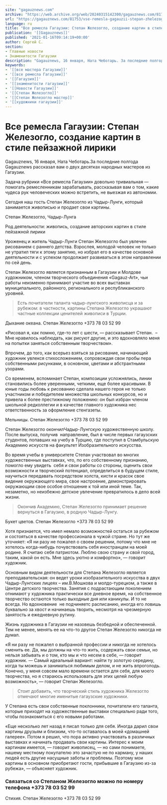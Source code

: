 ```yaml
---
site: "gagauznews.com"
archive: "https://web.archive.org/web/20240315142300/gagauznews.com/81753/vse-remesla-gagauzii-stepan-zhelezoglo-sozdanie-kartin-v-stile-pejzazhnoj-liriki.html"
url: "https://gagauznews.com/81753/vse-remesla-gagauzii-stepan-zhelezoglo-sozdanie-kartin-v-stile-pejzazhnoj-liriki.html"
language: ru
title: "Все ремесла Гагаузии: Степан Железогло, создание картин в стиле пейзажной лирики"
publication: '[[Gagauznews]]'
published: '2021-01-16T09:14:19+00:00'
author: Сергей С.
section:
- Главные новости
- Знаменитости Гагаузии
description: "Gagauznews, 16 января, Ната Чеботарь. За последние полгода Gagauznews рассказал вам о двух десятках народных мастеров из Гагаузии. Задача рубрики «Все ремесла Гагаузии» довольно тривиальная — помогать ремесленникам зарабатывать, рассказывая вам о том, какие чудеса рук человеческих можно встретить, не выезжая из автономии. Сегодня наш гость Степан Железогло из Чадыр-Лунги, который занимается живописью и продает свои картины. Степан Железогло, Чадыр-Лунга Род деятельности: живопись, создание авторских картин в стиле пейзажной лирики Уроженец и житель Чадыр-Лунги Степан Железогло был увлечен рисованием с раннего детства. Взрослея, молодой человек не только не утратил тяги к этому занятию, но избрал его в качестве основной деятельности […]"
keywords:
- '[[все мастера Гагаузии]]'
- '[[все ремесла Гагаузии]]'
- '[[Гагаузия]]'
- '[[знаменитости гагаузии]]'
- '[[Новости Гагаузии]]'
- '[[Степан Железогло]]'
- '[[Степан Железогло мастер]]'
- '[[художники гагаузии]]'
---
```


# Все ремесла Гагаузии: Степан Железогло, создание картин в стиле пейзажной лирики

Gagauznews, 16 января, Ната Чеботарь.За последние полгода Gagauznews рассказал вам о двух десятках народных мастеров из Гагаузии.

Задача рубрики «Все ремесла Гагаузии» довольно тривиальная — помогать ремесленникам зарабатывать, рассказывая вам о том, какие чудеса рук человеческих можно встретить, не выезжая из автономии.

Сегодня наш гость Степан Железогло из Чадыр-Лунги, который занимается живописью и продает свои картины.

Степан Железогло, Чадыр-Лунга

Род деятельности: живопись, создание авторских картин в стиле пейзажной лирики

Уроженец и житель Чадыр-Лунги Степан Железогло был увлечен рисованием с раннего детства. Взрослея, молодой человек не только не утратил тяги к этому занятию, но избрал его в качестве основной деятельности и с успехом продолжает развиваться в этом направлении по сей день.

Степан Железогло является признанным в Гагаузии и Молдове художником, членом творческого объединения «Gagauz-Art», чьи работы неизменно принимают участие во всех выставках муниципального, районного, регионального и республиканского уровней.

> Есть почитатели таланта чадыр-лунгского живописца и за рубежом: в частности, картины Степана Железогло украшают частные коллекции ценителей живописи в Турции.

Дыхание океана. Степан Железогло +373 78 03 52 99

«Рисовал я, как помню, где-то лет с шести, — рассказывает Степан.  – Мне нравилось наблюдать, как рисуют другие, и это вдохновляло меня на попытки заняться собственным творчеством».

Впрочем, до того, как всерьез взяться за рисование, начинающий художник увлекся стихосложением, сопровождая свои пробы пера собственными рисунками, в основном, цветами и абстрактными узорами.

Со временем, вспоминает Степан, композиции усложнялись, линии становились более уверенными, четкими, еще более красивыми. В юные годы любовь к рисованию сделала нашего героя не только участником и победителем множества школьных конкурсов, но и привела к более престижному положению: он был избран членом школьной редколлегии и в качестве главного художника нес ответственность за оформление стенгазеты.

Мельницы. Степан Железогло +373 78 03 52 99

Степан Железогло окончилЧадыр-Лунгскую художественную школу. После выпуска, получив  направление, был в числе первых гагаузских студентов, попавших на учебу в Турцию, где поступил в Стамбульскую Академию искусств на факультет Изобразительного искусства.

Во время учебы в университете Степан участвовал во многих художественных выставках, что, по его собственному признанию, помогло ему увидеть  себя и свои работы со стороны, оценить свои возможности и творческий потенциал, определиться в будущем стиле, научиться передавать посредством холста, кисти и красок свое видение окружающего мира, свое настроение, демонстрировать окружающим свое особое отношение к той или иной теме. Так, незаметно, но неизбежно детское увлечение превратилось в дело всей жизни.

> Окончив Академию, Степан Железогло принимает решение вернуться в Гагаузию, в родную Чадыр-Лунгу.

Букет цветов. Степан Железогло +373 78 03 52 99

Хотя признается, что имел немало возможностей остаться за рубежом и состояться в качестве профессионала в чужой стране. Но тут же уточняет: «Я ни разу не пожалел о своем решении, потому что мне не хотелось когда-нибудь почувствовать себя иностранцем на моей родине. Я считаю себя патриотом. Люблю свою страну и свой город, таким, какой он есть. Мне здесь уютно и комфортно», — говорит художник.

Основным видом деятельности для Степана Железогло является преподавательская: он ведет уроки изобразительного искусства в двух Чадыр-Лунгских лицеях – им.В.Мошкова и молдо-турецком, а также в Центре детского творчества. Занятия с подрастающим поколением отнимают у художника практически все дневное время, на собственное творчество остаются только выходные дня или каникулы. И то не всегда. Но вдохновение  не подчиняетс расписанию, иногда его ловишь буквально за хвост и начинаешь творить, несмотря на чрезмерную занятость и ежедневную рутину.

Жизнь художника в Гагаузии не назовешь безбедной и обеспеченной. Тем не менее, менять ее на что-то другое Степан Железогло никогда не думал.

«Я ни разу не пожалел о выбранной профессии и никогда не хотелось сменить ее. Да, мы должны на что-то жить, содержать свои семьи, но нельзя забывать и о том, кто мы и что несем в себе, — говорит художник. — Самый идеальный вариант: найти ту золотую середину, когда ты можешь и заниматься любимым делом, и не жить впроголодь. Конечно, у меня совсем мало времени остается для себя, для моего творчества, но я стараюсь использовать для этих целей любую возможность», — говорит Степан Железогло.

> Стоит добавить, что творческий стиль художника Железогло  отмечают многие именитые гагаузские художники.

У Степана есть свои собственные поклонники, почитатели его таланта, которые приходят на художественные выставки специально ради того, чтобы познакомиться с его новыми работами.

«Еще несколько лет назад я писал только для себя. Иногда дарил свои картины друзьям и близким, что-то оставалось в моей «домашней галерее». Потом я решил, что пора активно участвовать в различных выставках и начинать продавать свои картины. Интерес к моим картинам имеется, — говорит живописец, — но сами понимаете, нашему местному покупателю это зачастую не по карману, у наших людей есть другие насущные заботы и проблемы. Поэтому мои картины в основном приобретают гости, прибывшие в Гагаузию из-за рубежа», — объясняет художник.

### Связаться со Степаном Железогло можно по номеру телефона +373 78 03 52 99

Стихия. Степан Железогло +373 78 03 52 99